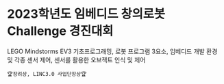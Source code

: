 # 2023학년도 임베디드 창의로봇 Challenge 경진대회

LEGO Mindstorms EV3 기초프로그래밍, 로봇 프로그램 3요소, 임베디드 개발 환경 및 각종 센서 제어, 센서를 활용한 오브젝트 인식 및 제어

```🏆장려상, LINC3.0 사업단장상🏆```  
